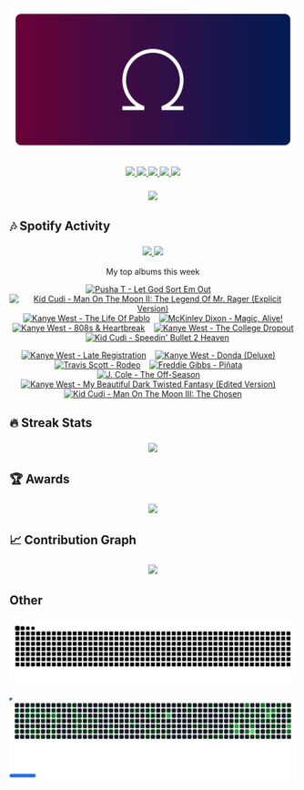 <!-- Thanks to vaaski for the SVG frame and inspiration -->
<h3 align="center">
  <a href="https://github.com/vaaski/vaaski">
    <!-- ts school Chromebook so ass this SVG lags it wtf 😭😭😭 -->
    <img src="https://raw.githubusercontent.com/om3ga6400/om3ga6400/refs/heads/main/assets/om3ga/banner.svg">
  </a>
</h3>

<!-- Bunch of shields.io and shields.io style badges -->
<h3 align="center">
  <!-- Another view counter; this one is in the shields.io style, made by antonkomarev and breaks occasionally -->
  <a href="https://github.com/antonkomarev/github-profile-views-counter/">
    <img src="https://komarev.com/ghpvc/?username=om3ga6400">
  </a>
  <!-- shields.io badge that shows how many stars I have on all my repos combined; links to shields.io -->
  <a href="https://shields.io/">
    <img src="https://img.shields.io/github/stars/om3ga6400?style=fflat-square&color=yellow&logo=github">
  </a>
  <!-- shields.io badge that shows how many followers I have; links to my followers page -->
  <a href="https://github.com/om3ga6400?tab=followers">
    <img src="https://img.shields.io/github/followers/om3ga6400?style=fflat-square&logo=github">
  </a>
  <!-- shields.io badge that shows what license I have on this repo; links to the license as raw text -->
  <a href="https://raw.githubusercontent.com/om3ga6400/om3ga6400/refs/heads/main/LICENSE">
    <img src="https://img.shields.io/github/license/om3ga6400/om3ga6400">
  </a>
  <!-- Very cool shields.io style badge using discord-md-badge by gitlimes, shows when I’m active on Discord. LIMES ARE NOT PINK -->
  <a href="https://github.com/gitlimes/discord-md-badge/">
    <img src="https://dcbadge.limes.pink/api/shield/1232072032590758069?style=fflat-square">
  </a>
</h3>

<!-- Goofy view counter using journey-ad's Moe Counter. Might remove because it’s somewhat suggestive, but idk ¯\_(ツ)_/¯ -->
<h3 align="center">
  <a href="https://github.com/journey-ad/Moe-Counter">
    <img src="https://count.getloli.com/@om3ga6400?theme=original-new">
  </a>
</h3>

## 🎶 Spotify Activity

<h3 align="center">
  <a href="https://github.com/kittinan/spotify-github-profile/">
    <img src="https://spotify-github-profile.kittinanx.com/api/view?uid=317acg6cjueru456j7s6tsnejlle&cover_image=true&theme=novatorem&show_offline=true">
  </a>
  <a href="https://github.com/YungBricoCoop/statsfm-card">
    <img src="https://card.elwan.ch/?username=om3ga6400&type=artists&y_offset=0&height=120&width=450&spacing=10&g_start=0d1117&g_stop=0d1117">
  </a>
</h3>

<p align="center">My top albums this week</p>
 
<!--https://github.com/teraha-dev/statsfm-to-markdown-->
<!-- STATSFM START -->

<p align="center"><a href="https://open.spotify.com/album/17ScNnJ0lSWajodZaRpHdQ" target="_blank" rel="noopener noreferrer" title="#1 Pusha T - Let God Sort Em Out (6h 8m)"><img src="https://is1-ssl.mzstatic.com/image/thumb/Music211/v4/70/a6/9a/70a69aeb-3bcf-968b-de75-f3cb44a89e1b/1605.jpg/768x768bb.jpg" alt="Pusha T - Let God Sort Em Out" width="100" height="100"></a>    <a href="https://open.spotify.com/album/3lEo6zM4YUWjiY7P0h79S6" target="_blank" rel="noopener noreferrer" title="#2 Kid Cudi - Man On The Moon II: The Legend Of Mr. Rager (Explicit Version) (4h 41m)"><img src="https://is1-ssl.mzstatic.com/image/thumb/Music126/v4/8c/c0/fb/8cc0fb3a-61b7-61af-00c3-44a325a87f88/10UMGIM27683.rgb.jpg/768x768bb.jpg" alt="Kid Cudi - Man On The Moon II: The Legend Of Mr. Rager (Explicit Version)" width="100" height="100"></a>    <a href="#" target="_blank" rel="noopener noreferrer" title="#3 Kanye West - The Life Of Pablo (4h 34m)"><img src="https://is1-ssl.mzstatic.com/image/thumb/Music126/v4/ab/74/4a/ab744ae9-235f-0a2f-9f8a-74ddee3c339e/16UMGIM37046.rgb.jpg/768x768bb.jpg" alt="Kanye West - The Life Of Pablo" width="100" height="100"></a>    <a href="#" target="_blank" rel="noopener noreferrer" title="#4 McKinley Dixon - Magic, Alive! (4h 0m)"><img src="https://is1-ssl.mzstatic.com/image/thumb/Music221/v4/fc/3b/d0/fc3bd0c3-19a1-d0e7-0ea9-ec0fb7ca105f/4250506851316_cover.jpg/768x768bb.jpg" alt="McKinley Dixon - Magic, Alive!" width="100" height="100"></a>    <a href="https://open.spotify.com/album/3WFTGIO6E3Xh4paEOBY9OU" target="_blank" rel="noopener noreferrer" title="#5 Kanye West - 808s &amp; Heartbreak (3h 45m)"><img src="https://is1-ssl.mzstatic.com/image/thumb/Music115/v4/fb/5c/f2/fb5cf235-2ae9-34c3-1ddb-ef896fb14175/16UMGIM58688.rgb.jpg/768x768bb.jpg" alt="Kanye West - 808s &amp; Heartbreak" width="100" height="100"></a>    <a href="https://open.spotify.com/album/3lQePoIm6iNQIiZkCYxCy0" target="_blank" rel="noopener noreferrer" title="#6 Kanye West - The College Dropout (3h 39m)"><img src="https://is1-ssl.mzstatic.com/image/thumb/Music118/v4/15/05/09/15050911-a2f1-9ebc-0d16-6e8faad1cf80/00602567924326.rgb.jpg/768x768bb.jpg" alt="Kanye West - The College Dropout" width="100" height="100"></a>    <a href="https://open.spotify.com/album/6e8pwYKSF9iZjpPep1DVzx" target="_blank" rel="noopener noreferrer" title="#7 Kid Cudi - Speedin&#x27; Bullet 2 Heaven (3h 27m)"><img src="https://is1-ssl.mzstatic.com/image/thumb/Music115/v4/13/bf/5b/13bf5b4d-4821-4dbb-f401-87045a344877/15UMGIM64768.rgb.jpg/768x768bb.jpg" alt="Kid Cudi - Speedin&#x27; Bullet 2 Heaven" width="100" height="100"></a></p>
<p align="center"><a href="https://open.spotify.com/album/4GRDFQ9HRoO0by8H0r2a3I" target="_blank" rel="noopener noreferrer" title="#8 Kanye West - Late Registration (3h 13m)"><img src="https://is1-ssl.mzstatic.com/image/thumb/Music115/v4/00/68/13/006813b3-9ca1-2e6f-98df-4ef78cd6cb49/06UMGIM20452.rgb.jpg/768x768bb.jpg" alt="Kanye West - Late Registration" width="100" height="100"></a>    <a href="https://open.spotify.com/album/2Wiyo7LzdeBCsVZiRA6vVZ" target="_blank" rel="noopener noreferrer" title="#9 Kanye West - Donda (Deluxe) (3h 13m)"><img src="https://is1-ssl.mzstatic.com/image/thumb/Music116/v4/cf/a7/f9/cfa7f9be-2d62-89a4-19bf-26276ab39f16/21UMGIM64738.rgb.jpg/768x768bb.jpg" alt="Kanye West - Donda (Deluxe)" width="100" height="100"></a>    <a href="https://open.spotify.com/album/7EGY16IWSHpPdoWazUyL9R" target="_blank" rel="noopener noreferrer" title="#10 Travis Scott - Rodeo (2h 48m)"><img src="https://is1-ssl.mzstatic.com/image/thumb/Music221/v4/6d/fb/f1/6dfbf17d-4032-f585-35ad-f3f9b6859cd9/886445460421.jpg/768x768bb.jpg" alt="Travis Scott - Rodeo" width="100" height="100"></a>    <a href="https://open.spotify.com/album/43uErencdmuTRFZPG3zXL1" target="_blank" rel="noopener noreferrer" title="#11 Freddie Gibbs - Piñata (2h 46m)"><img src="https://is1-ssl.mzstatic.com/image/thumb/Music126/v4/ce/b6/93/ceb693e7-3318-48de-a20d-934aa54da27f/989237002226_Cover.jpg/768x768bb.jpg" alt="Freddie Gibbs - Piñata" width="100" height="100"></a>    <a href="#" target="_blank" rel="noopener noreferrer" title="#12 J. Cole - The Off-Season (2h 34m)"><img src="https://is1-ssl.mzstatic.com/image/thumb/Music125/v4/66/a5/25/66a52540-c0d2-f336-cbfb-8413e6f23beb/21UMGIM41233.rgb.jpg/768x768bb.jpg" alt="J. Cole - The Off-Season" width="100" height="100"></a>    <a href="https://open.spotify.com/album/555YaDGJyzG0QkdImBtPFD" target="_blank" rel="noopener noreferrer" title="#13 Kanye West - My Beautiful Dark Twisted Fantasy (Edited Version) (2h 33m)"><img src="https://i.scdn.co/image/ab67616d0000b27353e1d2591f23b32376976c88" alt="Kanye West - My Beautiful Dark Twisted Fantasy (Edited Version)" width="100" height="100"></a>    <a href="#" target="_blank" rel="noopener noreferrer" title="#14 Kid Cudi - Man On The Moon III: The Chosen (2h 28m)"><img src="https://is1-ssl.mzstatic.com/image/thumb/Music124/v4/48/ad/57/48ad57dd-f6f2-a1bc-b2a3-7241a64655bd/20UM1IM12830.rgb.jpg/768x768bb.jpg" alt="Kid Cudi - Man On The Moon III: The Chosen" width="100" height="100"></a></p>
<!-- STATSFM END -->

## 🔥 Streak Stats

<h3 align="center">
  <a href="https://github.com/om3ga6400/github-readme-streak-stats/">
    <img src="https://github-readme-streak-stats-om3ga6400.vercel.app/?user=om3ga6400&theme=github-dark-blue&hide_border=true&date_format=j/n/Y">
  </a>
</h3>

## 🏆 Awards

<h3 align="center">
  <a href="https://github.com/om3ga6400/github-profile-trophy/">
    <img src="https://github-profile-trophy-om3ga6400.vercel.app/?username=OM3GA6400&theme=darkhub&no-bg=true&no-frame=true&row=1&margin-w=0&column=8">
  </a>
</h3>

## 📈 Contribution Graph

<h3 align="center">
  <a href="https://github.com/ashutosh00710/github-readme-activity-graph/">
    <img src="https://github-readme-activity-graph.vercel.app/graph?username=OM3GA6400&theme=github-dark&hide_border=true&hide_title=true&area=true">
  </a>
</h3>

## Other

<!--thanks to isitreallyalive for the Catppuccin config-->
<h3 align="center">
  <a href="https://github.com/Platane/snk/">
    <img src="https://raw.githubusercontent.com/om3ga6400/om3ga6400/refs/heads/generated-svgs/images/snake.svg">
  </a>
</h3>

<h3 align="center">
  <a href="https://github.com/cyprieng/github-breakout/">
    <img src="https://raw.githubusercontent.com/om3ga6400/om3ga6400/refs/heads/generated-svgs/images/breakout.svg">
  </a>
</h3>
